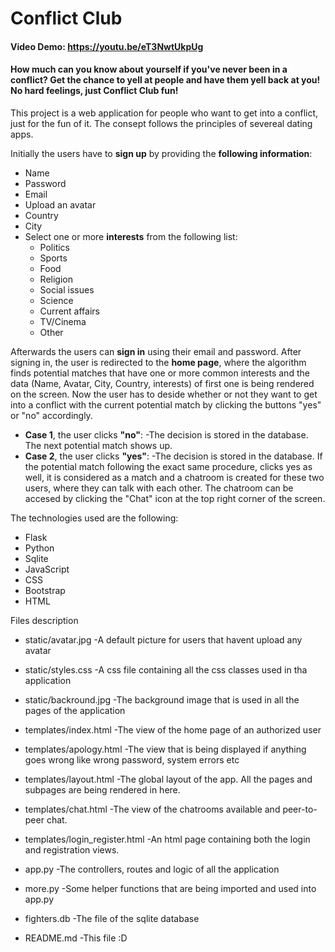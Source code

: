 # **Conflict Club**
#### Video Demo:  https://youtu.be/eT3NwtUkpUg
#### How much can you know about yourself if you've never been in a conflict? Get the chance to yell at people and have them yell back at you! No hard feelings, just Conflict Club fun!


This project is a web application for people who want to get into a conflict, just for the fun of it. The consept follows the principles of severeal dating apps.


Initially the users have to **sign up** by providing the **following information**:
- Name
- Password
- Email
- Upload an avatar
- Country
- City
- Select one or more **interests** from the following list:
    - Politics
    - Sports
    - Food
    - Religion
    - Social issues
    - Science
    - Current affairs
    - TV/Cinema
    - Other


Afterwards the users can **sign in** using their email and password. After signing in, the user is redirected to the **home page**, where the algorithm finds potential matches that have one or more common interests and the data (Name, Avatar, City, Country, interests) of first one is being rendered on the screen. Now the user has to deside whether or not they want to get into a conflict with the current potential match by clicking the buttons "yes" or "no" accordingly.
- **Case 1**, the user clicks **"no"**:
-The decision is stored in the database. The next potential match shows up.
- **Case 2**, the user clicks **"yes"**:
-The decision is stored in the database. If the potential match following the exact same procedure, clicks yes as well, it is considered as a match and a chatroom is created for these two users, where they can talk with each other. The chatroom can be accesed by clicking the "Chat" icon at the top right corner of the screen.


The technologies used are the following:
- Flask
- Python
- Sqlite
- JavaScript
- CSS
- Bootstrap
- HTML

Files description


- static/avatar.jpg
-A default picture for users that havent upload any avatar

- static/styles.css
-A css file containing all the css classes used in tha application

- static/backround.jpg
-The background image that is used in all the pages of the application

- templates/index.html
-The view of the home page of an authorized user

- templates/apology.html
-The view that is being displayed if anything goes wrong like wrong password, system errors etc

- templates/layout.html
-The global layout of the app. All the pages and subpages are being rendered in here.

- templates/chat.html
-The view of the chatrooms available and peer-to-peer chat.

- templates/login_register.html
-An html page containing both the login and registration views.

- app.py
-The controllers, routes and logic of all the application

- more.py
-Some helper functions that are being imported and used into app.py

- fighters.db
-The file of the sqlite database

- README.md
-This file :D